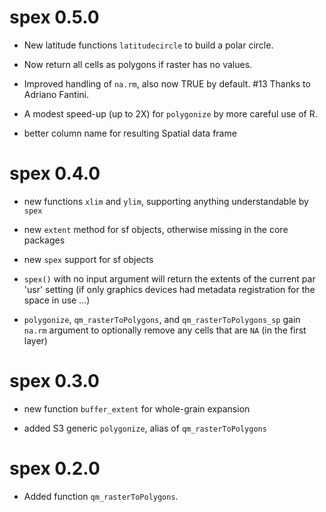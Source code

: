 # spex 0.5.0

* New latitude functions `latitudecircle` to build a polar circle. 

* Now return all cells as polygons if raster has no values. 

* Improved handling of `na.rm`, also now TRUE by default. #13 Thanks to Adriano Fantini.

* A modest speed-up (up to 2X) for `polygonize` by more careful use of R. 

* better column name for resulting Spatial data frame

# spex 0.4.0

* new functions `xlim` and `ylim`, supporting anything understandable by `spex`

* new `extent` method for sf objects, otherwise missing in the core packages

* new `spex` support for sf objects

* `spex()` with no input argument will return the extents of the current par 'usr' setting (if only graphics devices had metadata registration for the space in use ...)

* `polygonize`, `qm_rasterToPolygons`, and `qm_rasterToPolygons_sp` gain `na.rm` 
 argument to optionally remove any cells that are `NA` (in the first layer)

# spex 0.3.0

* new function `buffer_extent` for whole-grain expansion

* added S3 generic `polygonize`, alias of `qm_rasterToPolygons`

# spex 0.2.0

* Added function `qm_rasterToPolygons`.




